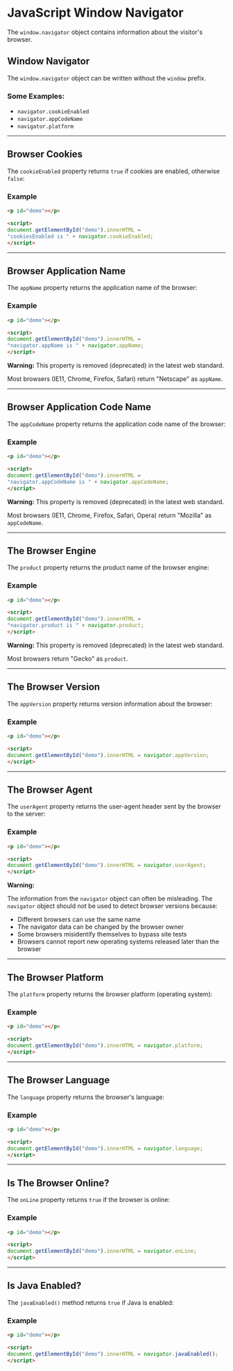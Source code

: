 
# JavaScript Window Navigator

The `window.navigator` object contains information about the visitor's browser.

## Window Navigator

The `window.navigator` object can be written without the `window` prefix.

### Some Examples:

- `navigator.cookieEnabled`
- `navigator.appCodeName`
- `navigator.platform`

---

## Browser Cookies

The `cookieEnabled` property returns `true` if cookies are enabled, otherwise `false`:

### Example

```html
<p id="demo"></p>

<script>
document.getElementById("demo").innerHTML =
"cookiesEnabled is " + navigator.cookieEnabled;
</script>
```

---

## Browser Application Name

The `appName` property returns the application name of the browser:

### Example

```html
<p id="demo"></p>

<script>
document.getElementById("demo").innerHTML =
"navigator.appName is " + navigator.appName;
</script>
```

**Warning:** This property is removed (deprecated) in the latest web standard.

Most browsers (IE11, Chrome, Firefox, Safari) return "Netscape" as `appName`.

---

## Browser Application Code Name

The `appCodeName` property returns the application code name of the browser:

### Example

```html
<p id="demo"></p>

<script>
document.getElementById("demo").innerHTML =
"navigator.appCodeName is " + navigator.appCodeName;
</script>
```

**Warning:** This property is removed (deprecated) in the latest web standard.

Most browsers (IE11, Chrome, Firefox, Safari, Opera) return "Mozilla" as `appCodeName`.

---

## The Browser Engine

The `product` property returns the product name of the browser engine:

### Example

```html
<p id="demo"></p>

<script>
document.getElementById("demo").innerHTML =
"navigator.product is " + navigator.product;
</script>
```

**Warning:** This property is removed (deprecated) in the latest web standard.

Most browsers return "Gecko" as `product`.

---

## The Browser Version

The `appVersion` property returns version information about the browser:

### Example

```html
<p id="demo"></p>

<script>
document.getElementById("demo").innerHTML = navigator.appVersion;
</script>
```

---

## The Browser Agent

The `userAgent` property returns the user-agent header sent by the browser to the server:

### Example

```html
<p id="demo"></p>

<script>
document.getElementById("demo").innerHTML = navigator.userAgent;
</script>
```

**Warning:**

The information from the `navigator` object can often be misleading. The `navigator` object should not be used to detect browser versions because:

- Different browsers can use the same name
- The navigator data can be changed by the browser owner
- Some browsers misidentify themselves to bypass site tests
- Browsers cannot report new operating systems released later than the browser

---

## The Browser Platform

The `platform` property returns the browser platform (operating system):

### Example

```html
<p id="demo"></p>

<script>
document.getElementById("demo").innerHTML = navigator.platform;
</script>
```

---

## The Browser Language

The `language` property returns the browser's language:

### Example

```html
<p id="demo"></p>

<script>
document.getElementById("demo").innerHTML = navigator.language;
</script>
```

---

## Is The Browser Online?

The `onLine` property returns `true` if the browser is online:

### Example

```html
<p id="demo"></p>

<script>
document.getElementById("demo").innerHTML = navigator.onLine;
</script>
```

---

## Is Java Enabled?

The `javaEnabled()` method returns `true` if Java is enabled:

### Example

```html
<p id="demo"></p>

<script>
document.getElementById("demo").innerHTML = navigator.javaEnabled();
</script>
```
